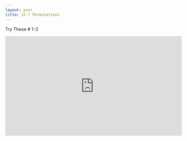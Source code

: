 ```yaml
---
layout: post
title: 12-7 Permutations
---
```

Try These # 1-3
<iframe width="560" height="315" src="https://www.youtube.com/embed/lhY9xYbUJSw" frameborder="0" allow="autoplay; encrypted-media" allowfullscreen></iframe>
